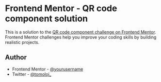 # Frontend Mentor - QR code component solution

This is a solution to the [QR code component challenge on Frontend Mentor](https://www.frontendmentor.io/challenges/qr-code-component-iux_sIO_H). Frontend Mentor challenges help you improve your coding skills by building realistic projects. 

## Author

- Frontend Mentor - [@yourusername](https://www.frontendmentor.io/profile/yourusername)
- Twitter - [@tomoloj_](https://www.twitter.com/tomoloj_)
